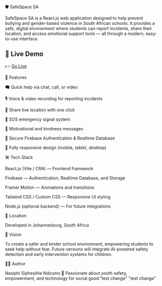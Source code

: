🛡️ SafeSpace SA

SafeSpace SA is a React.js web application designed to help prevent bullying and gender-based violence in South African schools.
It provides a safe, digital environment where students can report incidents, share their location, and access emotional support tools — all through a modern, easy-to-use interface.

## 🚀 Live Demo
👉 [Go Live](https://fnb-hackathon-safe-space-sa-f3dw.vercel.app)


🚀 Features

🗨️ Quick help via chat, call, or video

🎙️ Voice & video recording for reporting incidents

📍 Share live location with one click

🚨 SOS emergency signal system

💬 Motivational and kindness messages

🔐 Secure Firebase Authentication & Realtime Database

📱 Fully responsive design (mobile, tablet, desktop)

🛠️ Tech Stack

React.js (Vite / CRA) — Frontend framework

Firebase — Authentication, Realtime Database, and Storage

Framer Motion — Animations and transitions

Tailwind CSS / Custom CSS — Responsive UI styling

Node.js (optional backend) — For future integrations

📍 Location

Developed in Johannesburg, South Africa

🎯 Vision

To create a safer and kinder school environment, empowering students to seek help without fear.
Future versions will integrate AI-powered safety detection and early intervention systems for children.

👩‍💻 Author

Nasiphi Siphesihle Ndzumo
🖤 Passionate about youth safety, empowerment, and technology for social good."test change" 
"test change" 
